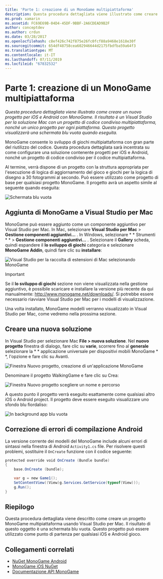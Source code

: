 ```yaml
---
title: 'Parte 1: creazione di un MonoGame multipiattaforma'
description: Questa procedura dettagliata viene illustrato come creare un nuovo progetto per iOS e Android con MonoGame. Il risultato è un Visual Studio per la soluzione Mac con un progetto di codice condiviso multipiattaforma, nonché un unico progetto per ogni piattaforma. Questo progetto visualizzerà una schermata blu vuota quando eseguita.
ms.prod: xamarin
ms.assetid: FC69E69B-04D4-45DF-9BBF-2A6CDEAD9B2F
author: conceptdev
ms.author: crdun
ms.date: 03/28/2017
ms.openlocfilehash: c8ef426c742f875e26fc0fcf88a9468e1618e30f
ms.sourcegitcommit: 654df48758cea602946644d2175fbdfba59a64f3
ms.translationtype: MT
ms.contentlocale: it-IT
ms.lasthandoff: 07/11/2019
ms.locfileid: "67832532"
---
```

# <a name="part-1--creating-a-cross-platform-monogame"></a>Parte 1: creazione di un MonoGame multipiattaforma

_Questa procedura dettagliata viene illustrato come creare un nuovo progetto per iOS e Android con MonoGame. Il risultato è un Visual Studio per la soluzione Mac con un progetto di codice condiviso multipiattaforma, nonché un unico progetto per ogni piattaforma. Questo progetto visualizzerà una schermata blu vuota quando eseguita._

MonoGame consente lo sviluppo di giochi multipiattaforma con gran parte del riutilizzo del codice. Questa procedura dettagliata sarà incentrata su come configurare una soluzione contenente progetti per iOS e Android, nonché un progetto di codice condiviso per il codice multipiattaforma.

Al termine, verrà dispone di un progetto con la struttura appropriata per l'esecuzione di logica di aggiornamento del gioco e giochi per la logica di disegno a 30 fotogrammi al secondo. Può essere utilizzato come progetto di base per qualsiasi progetto MonoGame. Il progetto avrà un aspetto simile al seguente quando eseguita:

![Schermata blu vuota](part1-images/image1.png)

## <a name="adding-monogame-to-visual-studio-for-mac"></a>Aggiunta di MonoGame a Visual Studio per Mac

MonoGame può essere aggiunto come un componente aggiuntivo per Visual Studio per Mac. In Mac, selezionare **Visual Studio per Mac** > **Gestione componenti aggiuntivi...**  . In Windows, selezionare * * Strumenti * * > **Gestione componenti aggiuntivi...**  . Selezionare il **Gallery** scheda, quindi espandere il **lo sviluppo di giochi** categoria e selezionare **MonoGame Addin**, quindi fare clic su **installare**:

![Visual Studio per la raccolta di estensioni di Mac selezionando MonoGame](part1-images/image2.png)

> [!IMPORTANT]
> Se il **lo sviluppo di giochi** sezione non viene visualizzata nella gestione aggiuntivo, è possibile scaricare e installare la versione più recente da qui manualmente: http://www.monogame.net/downloads/. Si potrebbe essere necessario riavviare Visual Studio per Mac per i modelli di visualizzazione.

Una volta installato, MonoGame modelli verranno visualizzato in Visual Studio per Mac, come vedremo nella prossima sezione.

## <a name="creating-a-new-solution"></a>Creare una nuova soluzione

In Visual Studio per selezionare Mac **File > nuova soluzione**. Nel **nuovo progetto** finestra di dialogo, fare clic su **varie**, scorrere fino al **generale** selezionare la * * applicazione universale per dispositivi mobili MonoGame * *, l'opzione e fare clic su Avanti.

![Finestra Nuovo progetto, creazione di un'applicazione MonoGame](part1-images/image3.png)

Denominare il progetto WalkingGame e fare clic su Crea:

![Finestra Nuovo progetto scegliere un nome e percorso](part1-images/image4.png)

A questo punto il progetto verrà eseguito esattamente come qualsiasi altro iOS o Android project. Il progetto deve essere eseguito visualizzare uno sfondo blu fiordaliso:

![In background app blu vuota](part1-images/image5.png)

## <a name="fixing-android-compile-errors"></a>Correzione di errori di compilazione Android

La versione corrente dei modelli del MonoGame include alcuni errori di sintassi nella finestra di Android `Activity1.cs` file. Per risolvere questi problemi, sostituire il `OnCreate` funzione con il codice seguente:

```csharp
protected override void OnCreate (Bundle bundle)
{
    base.OnCreate (bundle);

    var g = new Game1();
    SetContentView((View)g.Services.GetService(typeof(View)));
    g.Run();
}
```

## <a name="summary"></a>Riepilogo

Questa procedura dettagliata viene descritto come creare un progetto MonoGame multipiattaforma usando Visual Studio per Mac. Il risultato di questo oggetto è una schermata blu vuota. Questo progetto può essere utilizzato come punto di partenza per qualsiasi iOS e Android gioco.

## <a name="related-links"></a>Collegamenti correlati

- [NuGet MonoGame Android](https://www.nuget.org/packages/MonoGame.Framework.Android/)
- [MonoGame iOS NuGet](https://www.nuget.org/packages/MonoGame.Framework.iOS/)
- [Documentazione API MonoGame](http://www.monogame.net/documentation/?page=main)
